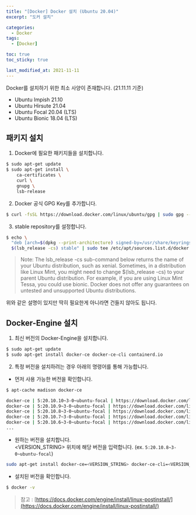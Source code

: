 ```yaml
---
title: "[Docker] Docker 설치 (Ubuntu 20.04)"
excerpt: "도커 설치"

categories:
  - Docker
tags:
  - [Docker]

toc: true
toc_sticky: true

last_modified_at: 2021-11-11
---
```


Docker를 설치하기 위한 최소 사양이 존재합니다. (21.11.11 기준)

* Ubuntu Impish 21.10
* Ubuntu Hirsute 21.04
* Ubuntu Focal 20.04 (LTS)
* Ubuntu Bionic 18.04 (LTS)

## 패키지 설치

1. Docker에 필요한 패키지들을 설치합니다.

```bash
$ sudo apt-get update
$ sudo apt-get install \
    ca-certificates \
    curl \
    gnupg \
    lsb-release
```

2. Docker 공식 GPG Key를 추가합니다.

```bash
$ curl -fsSL https://download.docker.com/linux/ubuntu/gpg | sudo gpg --dearmor -o /usr/share/keyrings/docker-archive-keyring.gpg
```

3. stable repository를 설정합니다.

```bash
$ echo \
  "deb [arch=$(dpkg --print-architecture) signed-by=/usr/share/keyrings/docker-archive-keyring.gpg] https://download.docker.com/linux/ubuntu \
  $(lsb_release -cs) stable" | sudo tee /etc/apt/sources.list.d/docker.list > /dev/null
```

> Note: The lsb_release -cs sub-command below returns the name of your Ubuntu distribution, such as xenial. Sometimes, in a distribution like Linux Mint, you might need to change $(lsb_release -cs) to your parent Ubuntu distribution. For example, if you are using Linux Mint Tessa, you could use bionic. Docker does not offer any guarantees on untested and unsupported Ubuntu distributions.

위와 같은 설명이 있지만 딱히 필요한게 아니라면 건들지 않아도 됩니다.

## Docker-Engine 설치

1. 최신 버전의 Docker-Engine을 설치합니다.

```bash
$ sudo apt-get update
$ sudo apt-get install docker-ce docker-ce-cli containerd.io
```

2. 특정 버전을 설치하려는 경우 아래의 명령어를 통해 가능합니다.

  * 먼저 사용 가능한 버전을 확인합니다. 
  
  ```bash
  $ apt-cache madison docker-ce

  docker-ce | 5:20.10.10~3-0~ubuntu-focal | https://download.docker.com/linux/ubuntu focal/stable amd64 Packages
  docker-ce | 5:20.10.9~3-0~ubuntu-focal | https://download.docker.com/linux/ubuntu focal/stable amd64 Packages
  docker-ce | 5:20.10.8~3-0~ubuntu-focal | https://download.docker.com/linux/ubuntu focal/stable amd64 Packages
  docker-ce | 5:20.10.7~3-0~ubuntu-focal | https://download.docker.com/linux/ubuntu focal/stable amd64 Packages
  docker-ce | 5:20.10.6~3-0~ubuntu-focal | https://download.docker.com/linux/ubuntu focal/stable amd64 Packages
  ...
  ```

  * 원하는 버전을 설치합니다.   
  <VERSION_STRING> 위치에 해당 버전을 입력합니다. (ex. `5:20.10.8~3-0~ubuntu-focal`)

  ```bash
  sudo apt-get install docker-ce=<VERSION_STRING> docker-ce-cli=<VERSION_STRING> containerd.io
  ```

  * 설치된 버전을 확인합니다.
  ```bash
  $ docker -v
  ```

> 참고 : [https://docs.docker.com/engine/install/linux-postinstall/](https://docs.docker.com/engine/install/linux-postinstall/)